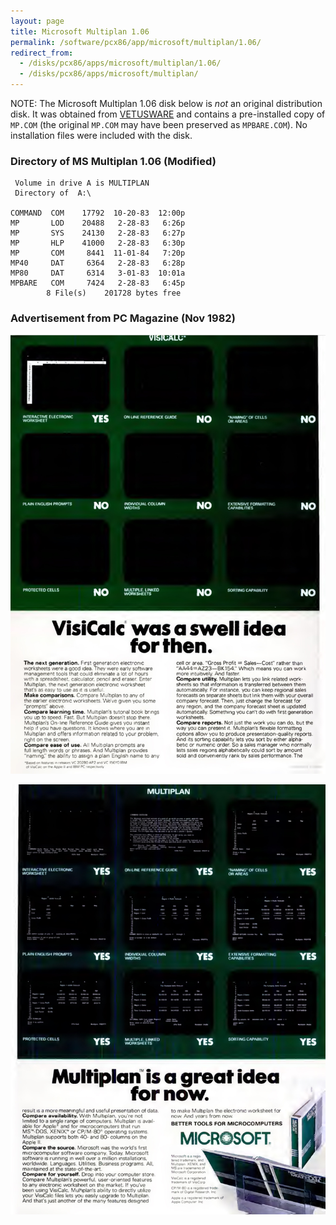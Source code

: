 ```yaml
---
layout: page
title: Microsoft Multiplan 1.06
permalink: /software/pcx86/app/microsoft/multiplan/1.06/
redirect_from:
  - /disks/pcx86/apps/microsoft/multiplan/1.06/
  - /disks/pcx86/apps/microsoft/multiplan/
---
```


NOTE: The Microsoft Multiplan 1.06 disk below is *not* an original distribution disk.  It was obtained from
[VETUSWARE](https://vetusware.com/download/Multiplan%203.0%201.0/?id=8608) and contains a pre-installed copy of
`MP.COM` (the original `MP.COM` may have been preserved as `MPBARE.COM`).  No installation files were included
with the disk.

### Directory of MS Multiplan 1.06 (Modified)

	 Volume in drive A is MULTIPLAN  
	 Directory of  A:\

	COMMAND  COM    17792  10-20-83  12:00p
	MP       LOD    20488   2-28-83   6:26p
	MP       SYS    24130   2-28-83   6:27p
	MP       HLP    41000   2-28-83   6:30p
	MP       COM     8441  11-01-84   7:20p
	MP40     DAT     6364   2-28-83   6:28p
	MP80     DAT     6314   3-01-83  10:01a
	MPBARE   COM     7424   2-28-83   6:45p
	        8 File(s)    201728 bytes free

### Advertisement from PC Magazine (Nov 1982)

![Multiplan Advertisement (1 of 2)](MultiplanAd1of2_PC-Mag-1982-11.jpg)

![Multiplan Advertisement (2 of 2)](MultiplanAd2of2_PC-Mag-1982-11.jpg)
